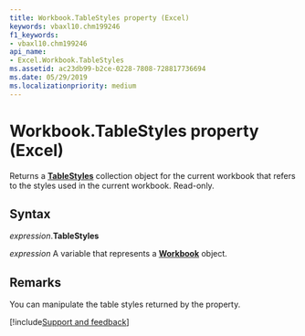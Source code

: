 ```yaml
---
title: Workbook.TableStyles property (Excel)
keywords: vbaxl10.chm199246
f1_keywords:
- vbaxl10.chm199246
api_name:
- Excel.Workbook.TableStyles
ms.assetid: ac23db99-b2ce-0228-7808-728817736694
ms.date: 05/29/2019
ms.localizationpriority: medium
---
```



# Workbook.TableStyles property (Excel)

Returns a **[TableStyles](excel.tablestyles.md)** collection object for the current workbook that refers to the styles used in the current workbook. Read-only.


## Syntax

_expression_.**TableStyles**

_expression_ A variable that represents a **[Workbook](Excel.Workbook.md)** object.


## Remarks

You can manipulate the table styles returned by the property.




[!include[Support and feedback](~/includes/feedback-boilerplate.md)]